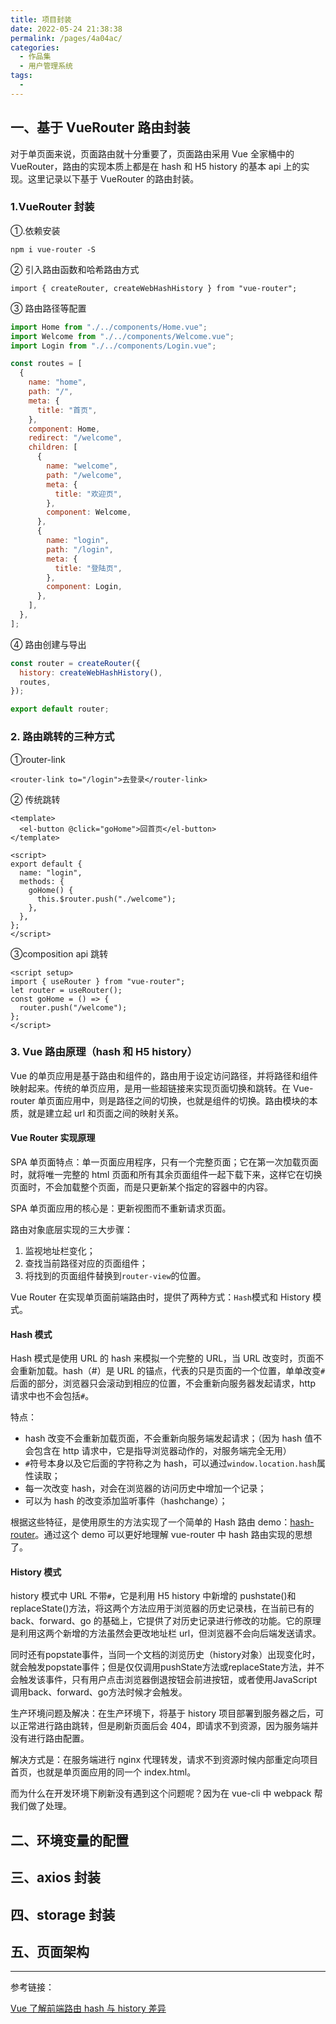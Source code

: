 ```yaml
---
title: 项目封装
date: 2022-05-24 21:38:38
permalink: /pages/4a04ac/
categories:
  - 作品集
  - 用户管理系统
tags:
  - 
---
```

## 一、基于 VueRouter 路由封装

对于单页面来说，页面路由就十分重要了，页面路由采用 Vue 全家桶中的 VueRouter，路由的实现本质上都是在 hash 和 H5 history 的基本 api 上的实现。这里记录以下基于 VueRouter 的路由封装。

### 1.VueRouter 封装

①.依赖安装

`npm i vue-router -S`

② 引入路由函数和哈希路由方式

`import { createRouter, createWebHashHistory } from "vue-router";`

③ 路由路径等配置

```js
import Home from "./../components/Home.vue";
import Welcome from "./../components/Welcome.vue";
import Login from "./../components/Login.vue";

const routes = [
  {
    name: "home",
    path: "/",
    meta: {
      title: "首页",
    },
    component: Home,
    redirect: "/welcome",
    children: [
      {
        name: "welcome",
        path: "/welcome",
        meta: {
          title: "欢迎页",
        },
        component: Welcome,
      },
      {
        name: "login",
        path: "/login",
        meta: {
          title: "登陆页",
        },
        component: Login,
      },
    ],
  },
];
```

④ 路由创建与导出

```js
const router = createRouter({
  history: createWebHashHistory(),
  routes,
});

export default router;
```

### 2. 路由跳转的三种方式

①router-link

`<router-link to="/login">去登录</router-link> `

② 传统跳转

```vue
<template>
  <el-button @click="goHome">回首页</el-button>
</template>

<script>
export default {
  name: "login",
  methods: {
    goHome() {
      this.$router.push("./welcome");
    },
  },
};
</script>
```

③composition api 跳转

```vue
<script setup>
import { useRouter } from "vue-router";
let router = useRouter();
const goHome = () => {
  router.push("/welcome");
};
</script>
```

### 3. Vue 路由原理（hash 和 H5 history）

Vue 的单页应用是基于路由和组件的，路由用于设定访问路径，并将路径和组件映射起来。传统的单页应用，是用一些超链接来实现页面切换和跳转。在 Vue-router 单页面应用中，则是路径之间的切换，也就是组件的切换。路由模块的本质，就是建立起 url 和页面之间的映射关系。

#### Vue Router 实现原理

SPA 单页面特点：单一页面应用程序，只有一个完整页面；它在第一次加载页面时，就将唯一完整的 html 页面和所有其余页面组件一起下载下来，这样它在切换页面时，不会加载整个页面，而是只更新某个指定的容器中的内容。

SPA 单页面应用的核心是：更新视图而不重新请求页面。

路由对象底层实现的三大步骤：

1. 监视地址栏变化；
2. 查找当前路径对应的页面组件；
3. 将找到的页面组件替换到`router-view`的位置。

Vue Router 在实现单页面前端路由时，提供了两种方式：`Hash`模式和 History 模式。

#### Hash 模式

Hash 模式是使用 URL 的 hash 来模拟一个完整的 URL，当 URL 改变时，页面不会重新加载。hash（#）是 URL 的锚点，代表的只是页面的一个位置，单单改变`#`后面的部分，浏览器只会滚动到相应的位置，不会重新向服务器发起请求，http 请求中也不会包括`#`。

特点：

- hash 改变不会重新加载页面，不会重新向服务端发起请求；（因为 hash 值不会包含在 http 请求中，它是指导浏览器动作的，对服务端完全无用）
- `#`符号本身以及它后面的字符称之为 hash，可以通过`window.location.hash`属性读取；
- 每一次改变 hash，对会在浏览器的访问历史中增加一个记录；
- 可以为 hash 的改变添加监听事件（hashchange）；

根据这些特征，是使用原生的方法实现了一个简单的 Hash 路由 demo：[hash-router](https://codepen.io/simonzhangs/pen/poapvoV?editors=1011)。通过这个 demo 可以更好地理解 vue-router 中 hash 路由实现的思想了。

#### History 模式

history 模式中 URL 不带`#`，它是利用 H5 history 中新增的 pushstate()和 replaceState()方法，将这两个方法应用于浏览器的历史记录栈，在当前已有的 back、forward、go 的基础上，它提供了对历史记录进行修改的功能。它的原理是利用这两个新增的方法虽然会更改地址栏 url，但浏览器不会向后端发送请求。

同时还有popstate事件，当同一个文档的浏览历史（history对象）出现变化时，就会触发popstate事件；但是仅仅调用pushState方法或replaceState方法，并不会触发该事件，只有用户点击浏览器倒退按钮会前进按钮，或者使用JavaScript调用back、forward、go方法时候才会触发。

生产环境问题及解决：在生产环境下，将基于 history 项目部署到服务器之后，可以正常进行路由跳转，但是刷新页面后会 404，即请求不到资源，因为服务端并没有进行路由配置。

解决方式是：在服务端进行 nginx 代理转发，请求不到资源时候内部重定向项目首页，也就是单页面应用的同一个 index.html。

而为什么在开发环境下刷新没有遇到这个问题呢？因为在 vue-cli 中 webpack 帮我们做了处理。

## 二、环境变量的配置

## 三、axios 封装

## 四、storage 封装

## 五、页面架构

---

参考链接：

[Vue 了解前端路由 hash 与 history 差异](https://juejin.cn/post/7096034733649297421)
